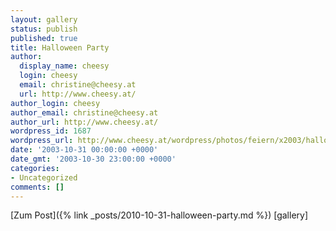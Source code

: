 ```yaml
---
layout: gallery
status: publish
published: true
title: Halloween Party
author:
  display_name: cheesy
  login: cheesy
  email: christine@cheesy.at
  url: http://www.cheesy.at/
author_login: cheesy
author_email: christine@cheesy.at
author_url: http://www.cheesy.at/
wordpress_id: 1687
wordpress_url: http://www.cheesy.at/wordpress/photos/feiern/x2003/halloween-party/
date: '2003-10-31 00:00:00 +0000'
date_gmt: '2003-10-30 23:00:00 +0000'
categories:
- Uncategorized
comments: []
---
```


[Zum Post]({% link _posts/2010-10-31-halloween-party.md %})
[gallery]<!--:-->
